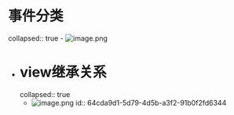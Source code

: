 # 事件分类
collapsed:: true
	- ![image.png](../assets/image_1691139313142_0.png)
- # view继承关系
  collapsed:: true
	- ![image.png](../assets/image_1691199990023_0.png)
	  id:: 64cda9d1-5d79-4d5b-a3f2-91b0f2fd6344